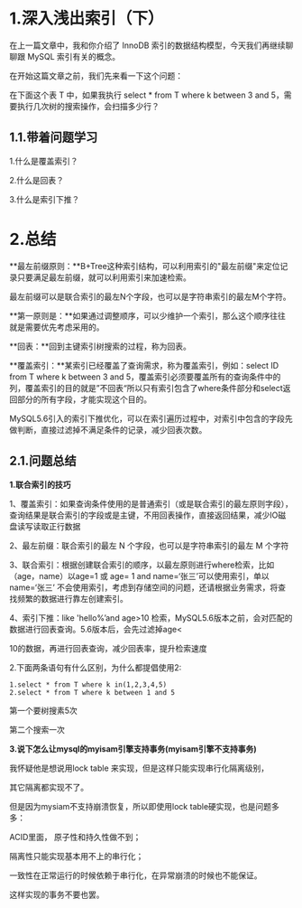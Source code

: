 # 1.深入浅出索引（下）

在上一篇文章中，我和你介绍了 InnoDB 索引的数据结构模型，今天我们再继续聊聊跟 MySQL 索引有关的概念。

在开始这篇文章之前，我们先来看一下这个问题：

在下面这个表 T 中，如果我执行 select \* from T where k between 3 and 5，需要执行几次树的搜索操作，会扫描多少行？

## 1.1.带着问题学习

1.什么是覆盖索引？

2.什么是回表？

3.什么是索引下推？

# 2.总结

**最左前缀原则：**B+Tree这种索引结构，可以利用索引的"最左前缀"来定位记录只要满足最左前缀，就可以利用索引来加速检索。

最左前缀可以是联合索引的最左N个字段，也可以是字符串索引的最左M个字符。

**第一原则是：**如果通过调整顺序，可以少维护一个索引，那么这个顺序往往就是需要优先考虑采用的。

**回表：**回到主键索引树搜索的过程，称为回表。

**覆盖索引：**某索引已经覆盖了查询需求，称为覆盖索引，例如：select ID from T where k between 3 and 5，覆盖索引必须要覆盖所有的查询条件中的列，覆盖索引的目的就是”不回表“所以只有索引包含了where条件部分和select返回部分的所有字段，才能实现这个目的。

MySQL5.6引入的索引下推优化，可以在索引遍历过程中，对索引中包含的字段先做判断，直接过滤掉不满足条件的记录，减少回表次数。

## 2.1.问题总结

**1.联合索引的技巧**

1、覆盖索引：如果查询条件使用的是普通索引（或是联合索引的最左原则字段），查询结果是联合索引的字段或是主键，不用回表操作，直接返回结果，减少IO磁盘读写读取正行数据

2、最左前缀：联合索引的最左 N 个字段，也可以是字符串索引的最左 M 个字符

3、联合索引：根据创建联合索引的顺序，以最左原则进行where检索，比如（age，name）以age=1 或 age= 1 and name=‘张三’可以使用索引，单以name=‘张三’ 不会使用索引，考虑到存储空间的问题，还请根据业务需求，将查找频繁的数据进行靠左创建索引。

4、索引下推：like 'hello%’and age&gt;10 检索，MySQL5.6版本之前，会对匹配的数据进行回表查询。5.6版本后，会先过滤掉age&lt;

10的数据，再进行回表查询，减少回表率，提升检索速度

2.下面两条语句有什么区别，为什么都提倡使用2:

```
1.select * from T where k in(1,2,3,4,5)
2.select * from T where k between 1 and 5
```

第一个要树搜素5次

第二个搜索一次

**3.说下怎么让mysql的myisam引擎支持事务\(myisam引擎不支持事务\)**

我怀疑他是想说用lock table 来实现，但是这样只能实现串行化隔离级别，

其它隔离都实现不了。

但是因为mysiam不支持崩溃恢复，所以即使用lock table硬实现，也是问题多多：

ACID里面， 原子性和持久性做不到；

隔离性只能实现基本用不上的串行化；

一致性在正常运行的时候依赖于串行化，在异常崩溃的时候也不能保证。

这样实现的事务不要也罢。

